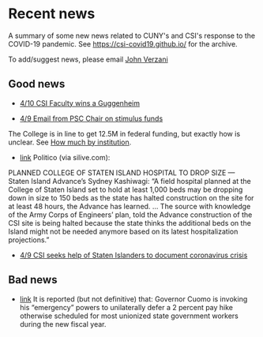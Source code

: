 # Recent news

A summary of some new news related to CUNY's and CSI's response to the COVID-19 pandemic. See https://csi-covid19.github.io/ for the archive.

To add/suggest news, please email [John Verzani](mailto:jverzani@gmail.com)



## Good news

* [4/10 CSI Faculty wins a Guggenheim](/College/4-8-guggenheim)

* [4/9  Email from  PSC Chair  on stimulus funds](/PSC/4-9-federal-funds)

The College is in line  to get 12.5M in federal funding, but exactly   how is unclear. See [How much by institution](https://www.insidehighered.com/news/2020/04/10/listing-funds-each-college-can-expect-receive-under-federal-stimulus?utm_source=Inside+Higher+Ed&utm_campaign=9b9cc4785c-DNU_2019_COPY_02&utm_medium=email&utm_term=0_1fcbc04421-9b9cc4785c-197464749&mc_cid=9b9cc4785c&mc_eid=50634a26f0).

* [link](https://www.politico.com/states/new-york/newsletters/politico-new-york-education/2020/04/09/calls-to-restore-education-funding-cuts-333941) Politico (via silive.com):

PLANNED COLLEGE OF STATEN ISLAND HOSPITAL TO DROP SIZE — Staten Island Advance’s Sydney Kashiwagi: “A field hospital planned at the College of Staten Island set to hold at least 1,000 beds may be dropping down in size to 150 beds as the state has halted construction on the site for at least 48 hours, the Advance has learned. … The source with knowledge of the Army Corps of Engineers’ plan, told the Advance construction of the CSI site is being halted because the state thinks the additional beds on the Island might not be needed anymore based on its latest hospitalization projections.”


* [4/9 CSI seeks help of Staten Islanders to document coronavirus crisis](https://www.silive.com/news/2020/04/csi-seeks-help-of-staten-islanders-to-document-coronavirus-crisis.html)

## Bad news


* [link](https://www.empirecenter.org/publications/cuomo-freezing-state-pay/) It is reported (but not  definitive)  that: Governor Cuomo is invoking his “emergency” powers to unilaterally defer a 2 percent pay hike otherwise scheduled for most unionized state government workers during the new fiscal year. 

